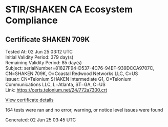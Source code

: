 # STIR/SHAKEN CA Ecosystem Compliance

## Certificate SHAKEN 709K

Tested At: 02 Jun 25 03:12 UTC\
Initial Validity Period: 379 day(s)\
Remaining Validity Period: 85 day(s)\
Subject: serialNumber=81827F94-D537-4C76-94EF-939DCCA9707C, CN=SHAKEN 709K, O=Coastal Redwood Networks LLC, C=US\
Issuer: CN=Telonium SHAKEN Intermediate G1, O=Telonium Communications LLC, L=Atlanta, ST=GA, C=US\
Link: https://certs.telonium.net/24/772a7300.crt

[View certificate details](https://x509.io/?cert=MIIDMjCCAtegAwIBAgIQfjxtDIVtAk00McSnPnXfpDAKBggqhkjOPQQDAjB8MQswCQYDVQQGEwJVUzELMAkGA1UECAwCR0ExEDAOBgNVBAcMB0F0bGFudGExJDAiBgNVBAoMG1RlbG9uaXVtIENvbW11bmljYXRpb25zIExMQzEoMCYGA1UEAwwfVGVsb25pdW0gU0hBS0VOIEludGVybWVkaWF0ZSBHMTAeFw0yNDA4MTIxNDQyMzdaFw0yNTA4MjUyMDU5NTVaMHkxCzAJBgNVBAYTAlVTMSUwIwYDVQQKExxDb2FzdGFsIFJlZHdvb2QgTmV0d29ya3MgTExDMRQwEgYDVQQDEwtTSEFLRU4gNzA5SzEtMCsGA1UEBRMkODE4MjdGOTQtRDUzNy00Qzc2LTk0RUYtOTM5RENDQTk3MDdDMFkwEwYHKoZIzj0CAQYIKoZIzj0DAQcDQgAEH%2B9yMz0Bc5MkQS9EWoRTaReUrS37l8VO%2Ffpk8ScMqjiJnsq0cj0jMnMc0wQGIe8UtlQfbHuqryC1L2dIGOd0gKOCATwwggE4MA4GA1UdDwEB%2FwQEAwIHgDAMBgNVHRMBAf8EAjAAMB0GA1UdDgQWBBQwMPBw7JICzx%2Fr7km6T%2FtVkMu5cjAfBgNVHSMEGDAWgBSqJLv%2FFHVAeS2Hb%2BgNQXfKu82IsDAXBgNVHSAEEDAOMAwGCmCGSAGG%2FwkBAQQwgaYGA1UdHwSBnjCBmzCBmKA6oDiGNmh0dHBzOi8vYXV0aGVudGljYXRlLWFwaS5pY29uZWN0aXYuY29tL2Rvd25sb2FkL3YxL2NybKJapFgwVjEUMBIGA1UEBxMLQnJpZGdld2F0ZXIxCzAJBgNVBAgTAk5KMRMwEQYDVQQDEwpTVEktUEEgQ1JMMQswCQYDVQQGEwJVUzEPMA0GA1UEChMGU1RJLVBBMBYGCCsGAQUFBwEaBAowCKAGFgQ3MDlLMAoGCCqGSM49BAMCA0kAMEYCIQDK6Gg39mW3vv0BWQbsCeZhNR52NNUekLntOF600bofPgIhAIIyU7uEkgBrK21WOqO70DDZZfiuJRSGkr49dB0rjgLl)

164 tests were ran and no error, warning, or notice level issues were found


Generated: 02 Jun 25 03:45 UTC